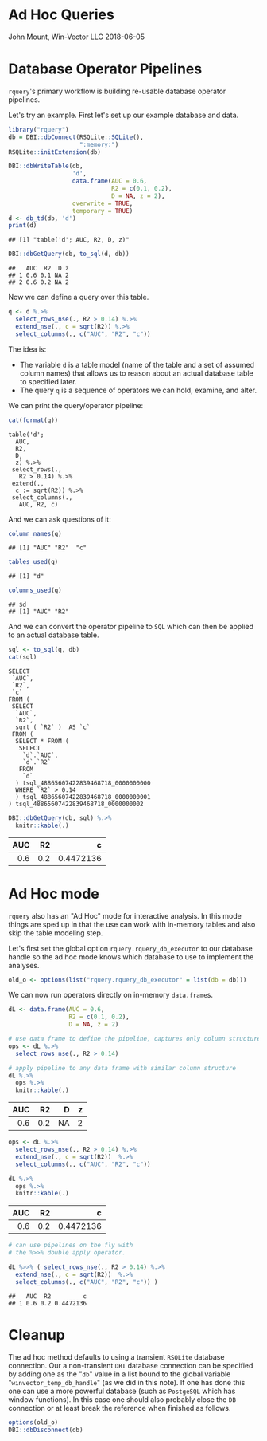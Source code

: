 Ad Hoc Queries
================
John Mount, Win-Vector LLC
2018-06-05

Database Operator Pipelines
===========================

`rquery`'s primary workflow is building re-usable database operator pipelines.

Let's try an example. First let's set up our example database and data.

``` r
library("rquery")
db = DBI::dbConnect(RSQLite::SQLite(), 
                    ":memory:")
RSQLite::initExtension(db)

DBI::dbWriteTable(db,
                  'd',
                  data.frame(AUC = 0.6, 
                             R2 = c(0.1, 0.2), 
                             D = NA, z = 2),
                  overwrite = TRUE,
                  temporary = TRUE)
d <- db_td(db, 'd')
print(d)
```

    ## [1] "table('d'; AUC, R2, D, z)"

``` r
DBI::dbGetQuery(db, to_sql(d, db))
```

    ##   AUC  R2  D z
    ## 1 0.6 0.1 NA 2
    ## 2 0.6 0.2 NA 2

Now we can define a query over this table.

``` r
q <- d %.>%
  select_rows_nse(., R2 > 0.14) %.>%
  extend_nse(., c = sqrt(R2)) %.>%
  select_columns(., c("AUC", "R2", "c"))
```

The idea is:

-   The variable `d` is a table model (name of the table and a set of assumed column names) that allows us to reason about an actual database table to specified later.
-   The query `q` is a sequence of operators we can hold, examine, and alter.

We can print the query/operator pipeline:

``` r
cat(format(q))
```

    table('d'; 
      AUC,
      R2,
      D,
      z) %.>%
     select_rows(.,
       R2 > 0.14) %.>%
     extend(.,
      c := sqrt(R2)) %.>%
     select_columns(.,
       AUC, R2, c)

And we can ask questions of it:

``` r
column_names(q)
```

    ## [1] "AUC" "R2"  "c"

``` r
tables_used(q)
```

    ## [1] "d"

``` r
columns_used(q)
```

    ## $d
    ## [1] "AUC" "R2"

And we can convert the operator pipeline to `SQL` which can then be applied to an actual database table.

``` r
sql <- to_sql(q, db)
cat(sql)
```

    SELECT
     `AUC`,
     `R2`,
     `c`
    FROM (
     SELECT
      `AUC`,
      `R2`,
      sqrt ( `R2` )  AS `c`
     FROM (
      SELECT * FROM (
       SELECT
        `d`.`AUC`,
        `d`.`R2`
       FROM
        `d`
      ) tsql_48865607422839468718_0000000000
      WHERE `R2` > 0.14
      ) tsql_48865607422839468718_0000000001
    ) tsql_48865607422839468718_0000000002

``` r
DBI::dbGetQuery(db, sql) %.>%
  knitr::kable(.)
```

|  AUC|   R2|          c|
|----:|----:|----------:|
|  0.6|  0.2|  0.4472136|

Ad Hoc mode
===========

`rquery` also has an "Ad Hoc" mode for interactive analysis.
In this mode things are sped up in that the use can work with in-memory tables and also skip the table modeling step.

Let's first set the global option `rquery.rquery_db_executor` to our database handle so the ad hoc mode knows which database to use to implement the analyses.

``` r
old_o <- options(list("rquery.rquery_db_executor" = list(db = db)))
```

We can now run operators directly on in-memory `data.frame`s.

``` r
dL <- data.frame(AUC = 0.6, 
                 R2 = c(0.1, 0.2), 
                 D = NA, z = 2)

# use data frame to define the pipeline, captures only column structure
ops <- dL %.>%
  select_rows_nse(., R2 > 0.14)

# apply pipeline to any data frame with similar column structure
dL %.>% 
  ops %.>% 
  knitr::kable(.)
```

|  AUC|   R2|    D|    z|
|----:|----:|----:|----:|
|  0.6|  0.2|   NA|    2|

``` r
ops <- dL %.>%
  select_rows_nse(., R2 > 0.14) %.>%
  extend_nse(., c = sqrt(R2))  %.>%
  select_columns(., c("AUC", "R2", "c")) 

dL %.>% 
  ops %.>% 
  knitr::kable(.)
```

|  AUC|   R2|          c|
|----:|----:|----------:|
|  0.6|  0.2|  0.4472136|

``` r
# can use pipelines on the fly with
# the %>>% double apply operator.

dL %>>% ( select_rows_nse(., R2 > 0.14) %.>%
  extend_nse(., c = sqrt(R2))  %.>%
  select_columns(., c("AUC", "R2", "c")) )
```

    ##   AUC  R2         c
    ## 1 0.6 0.2 0.4472136

Cleanup
=======

The ad hoc method defaults to using a transient `RSQLite` database connection.
Our a non-transient `DBI` database connection can be specified by adding one as the "`db`" value in a list bound to the global variable "`winvector_temp_db_handle`" (as we did in this note). If one has done this one can use a more powerful database (such as `PostgeSQL` which has window functions). In this case one should also probably close the `DB` connection or at least break the reference when finished as follows.

``` r
options(old_o)
DBI::dbDisconnect(db)
```
